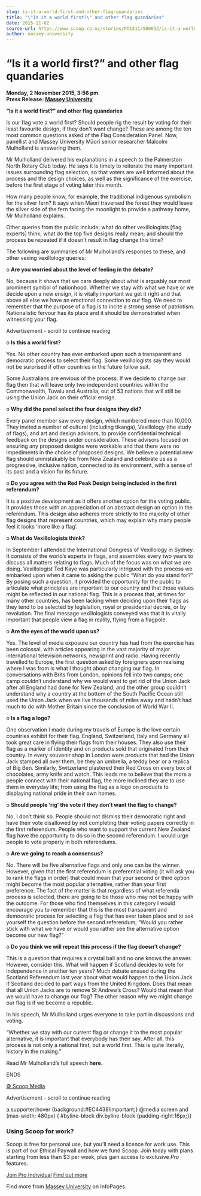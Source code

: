 ```yaml
---
slug: is-it-a-world-first-and-other-flag-quandaries
title: "\"Is it a world first?\" and other flag quandaries"
date: 2015-11-02
source-url: https://www.scoop.co.nz/stories/PO1511/S00032/is-it-a-world-first-and-other-flag-quandaries.htm
author: massey-university
---
```

“Is it a world first?” and other flag quandaries
================================================

**Monday, 2 November 2015, 3:56 pm**  
**Press Release: [Massey University](https://info.scoop.co.nz/Massey_University)**

**“Is it a world first?” and other flag quandaries**

Is our flag vote a world first? Should people rig the result by voting for their least favourite design, if they don't want change? These are among the ten most common questions asked of the Flag Consideration Panel. Now, panellist and Massey University Māori senior researcher Malcolm Mulholland is answering them.

Mr Mulholland delivered his explanations in a speech to the Palmerston North Rotary Club today. He says it is timely to reiterate the many important issues surrounding flag selection, so that voters are well informed about the process and the design choices, as well as the significance of the exercise, before the first stage of voting later this month.

How many people know, for example, the traditional indigenous symbolism for the silver fern? It says when Māori traversed the forest they would leave the silver side of the fern facing the moonlight to provide a pathway home, Mr Mulholland explains.

Other queries from the public include; what do other vexillologists \[flag experts\] think; what do the top five designs really mean; and should the process be repeated if it doesn't result in flag change this time?

The following are summaries of Mr Mulholland’s responses to these, and other vexing vexillology queries:

o **Are you worried about the level of feeling in the debate?**

No, because it shows that we care deeply about what is arguably our most prominent symbol of nationhood. Whether we stay with what we have or we decide upon a new ensign, it is vitally important we get it right and that above all else we have an emotional connection to our flag. We need to remember that the purpose of a flag is to incite a strong sense of patriotism. Nationalistic fervour has its place and it should be demonstrated when witnessing your flag.

Advertisement - scroll to continue reading





o **Is this a world first?**

Yes. No other country has ever embarked upon such a transparent and democratic process to select their flag. Some vexillologists say they would not be surprised if other countries in the future follow suit.

Some Australians are envious of the process. If we decide to change our flag then that will leave only two independent countries within the Commonwealth, Tuvalu and Australia, out of 53 nations that will still be using the Union Jack on their official ensign.

o **Why did the panel select the four designs they did?**

Every panel member saw every design, which numbered more than 10,000. They invited a number of cultural (including tikanga), Vexillology (the study of flags), and art and design advisors, to provide confidential technical feedback on the designs under consideration. These advisors focused on ensuring any proposed designs were workable and that there were no impediments in the choice of proposed designs. We believe a potential new flag should unmistakably be from New Zealand and celebrate us as a progressive, inclusive nation, connected to its environment, with a sense of its past and a vision for its future.

o **Do you agree with the Red Peak Design being included in the first referendum?**

It is a positive development as it offers another option for the voting public. It provides those with an appreciation of an abstract design an option in the referendum. This design also adheres more strictly to the majority of other flag designs that represent countries, which may explain why many people feel it looks ‘more like a flag’.

o **What do Vexillologists think?**

In September I attended the International Congress of Vexillology in Sydney. It consists of the world’s experts in flags, and assembles every two years to discuss all matters relating to flags. Much of the focus was on what we are doing. Vexillologist Ted Kaye was particularly intrigued with the process we embarked upon when it came to asking the public “What do you stand for?” By posing such a question, it provided the opportunity for the public to articulate what principles are important to our country and that those values might be reflected in our national flag. This is a process that, at times for many other countries, has been lacking when deciding upon their flags as they tend to be selected by legislation, royal or presidential decree, or by revolution. The final message vexillologists conveyed was that it is vitally important that people view a flag in reality, flying from a flagpole.

o **Are the eyes of the world upon us?**

Yes. The level of media exposure our country has had from the exercise has been colossal, with articles appearing in the vast majority of major international television networks, newsprint and radio. Having recently travelled to Europe, the first question asked by foreigners upon realising where I was from is what I thought about changing our flag. In conversations with Brits from London, opinions fell into two camps; one camp couldn’t understand why we would want to get rid of the Union Jack after all England had done for New Zealand, and the other group couldn’t understand why a country at the bottom of the South Pacific Ocean still used the Union Jack when we live thousands of miles away and hadn’t had much to do with Mother Britain since the conclusion of World War II.

o **Is a flag a logo?**

One observation I made during my travels of Europe is the love certain countries exhibit for their flag. England, Switzerland, Italy and Germany all took great care in flying their flags from their houses. They also use their flag as a marker of identity and on products sold that originated from their country. In every souvenir shop in London were products that had the Union Jack stamped all over them, be they an umbrella, a teddy bear or a replica of Big Ben. Similarly, Switzerland plastered their Red Cross on every box of chocolates, army knife and watch. This leads me to believe that the more a people connect with their national flag, the more inclined they are to use them in everyday life; from using the flag as a logo on products to displaying national pride in their own homes.

o **Should people ‘rig’ the vote if they don’t want the flag to change?**

No, I don’t think so. People should not dismiss their democratic right and have their vote disallowed by not completing their voting papers correctly in the first referendum. People who want to support the current New Zealand flag have the opportunity to do so in the second referendum. I would urge people to vote properly in both referendums.

o **Are we going to reach a consensus?**

No. There will be five alternative flags and only one can be the winner. However, given that the first referendum is preferential voting (it will ask you to rank the flags in order) that could mean that your second or third option might become the most popular alternative, rather than your first preference. The fact of the matter is that regardless of what referenda process is selected, there are going to be those who may not be happy with the outcome. For those who find themselves in this category I would encourage you to remember that this is the most transparent and democratic process for selecting a flag that has ever taken place and to ask yourself the question before the second referendum; “Would you rather stick with what we have or would you rather see the alternative option become our new flag?”

o **Do you think we will repeat this process if the flag doesn’t change?**

This is a question that requires a crystal ball and no one knows the answer. However, consider this. What will happen if Scotland decides to vote for independence in another ten years? Much debate ensued during the Scotland Referendum last year about what would happen to the Union Jack if Scotland decided to part ways from the United Kingdom. Does that mean that all Union Jacks are to remove St Andrew’s Cross? Would that mean that we would have to change our flag? The other reason why we might change our flag is if we become a republic.

In his speech, Mr Mulholland urges everyone to take part in discussions and voting.

“Whether we stay with our current flag or change it to the most popular alternative, it is important that everybody has their say. After all, this process is not only a national first, but a world first. This is quite literally, history in the making.”

Read Mr Mulholland’s full speech **here.**

ENDS

[© Scoop Media](http://www.scoop.co.nz/about/terms.html)  

Advertisement - scroll to continue reading



a.supporter:hover {background:#EC4438!important;} @media screen and (max-width: 480px) { #byline-block div.byline-block {padding-right:16px;}}

### Using Scoop for work?

Scoop is free for personal use, but you’ll need a licence for work use. This is part of our Ethical Paywall and how we fund Scoop. Join today with plans starting from less than $3 per week, plus gain access to exclusive _Pro_ features.  
  
[Join Pro Individual](https://pro.scoop.co.nz/Individual/?from=ProIn24) [Find out more](https://pro.scoop.co.nz/using-scoop-for-work/?from=ProIn24)

Find more from [Massey University](https://info.scoop.co.nz/Massey_University) on InfoPages.